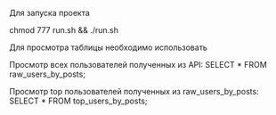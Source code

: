Для запуска проекта

chmod 777 run.sh && ./run.sh

Для просмотра таблицы необходимо использовать

Просмотр всех пользователей полученных из API:
SELECT * FROM raw_users_by_posts;

Просмотр top пользователей полученных из raw_users_by_posts:
SELECT * FROM top_users_by_posts;
